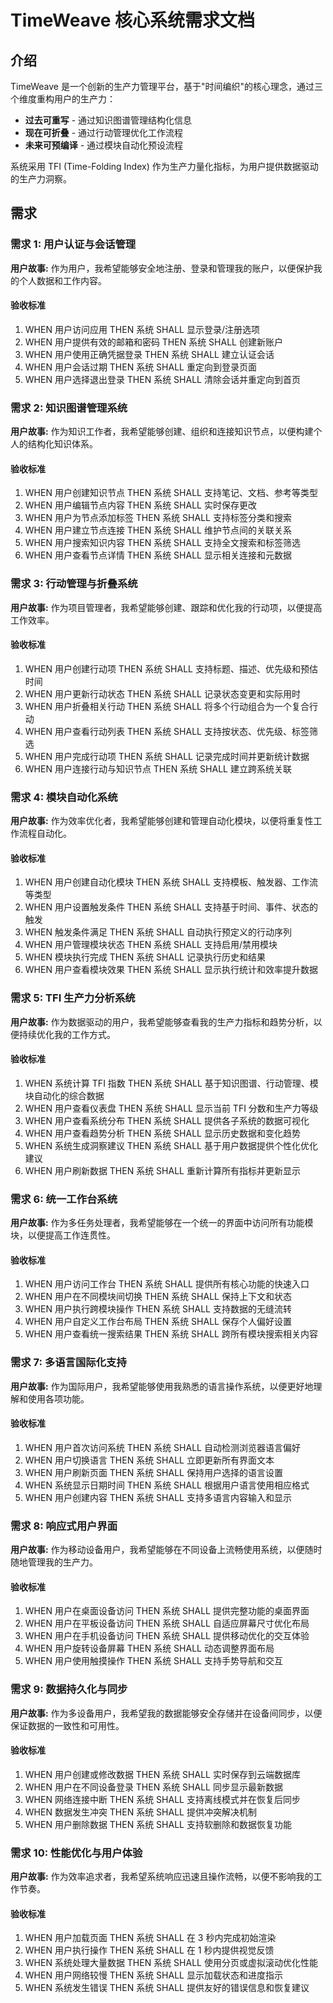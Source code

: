 # TimeWeave 核心系统需求文档

## 介绍

TimeWeave 是一个创新的生产力管理平台，基于"时间编织"的核心理念，通过三个维度重构用户的生产力：
- **过去可重写** - 通过知识图谱管理结构化信息
- **现在可折叠** - 通过行动管理优化工作流程  
- **未来可预编译** - 通过模块自动化预设流程

系统采用 TFI (Time-Folding Index) 作为生产力量化指标，为用户提供数据驱动的生产力洞察。

## 需求

### 需求 1: 用户认证与会话管理

**用户故事:** 作为用户，我希望能够安全地注册、登录和管理我的账户，以便保护我的个人数据和工作内容。

#### 验收标准

1. WHEN 用户访问应用 THEN 系统 SHALL 显示登录/注册选项
2. WHEN 用户提供有效的邮箱和密码 THEN 系统 SHALL 创建新账户
3. WHEN 用户使用正确凭据登录 THEN 系统 SHALL 建立认证会话
4. WHEN 用户会话过期 THEN 系统 SHALL 重定向到登录页面
5. WHEN 用户选择退出登录 THEN 系统 SHALL 清除会话并重定向到首页

### 需求 2: 知识图谱管理系统

**用户故事:** 作为知识工作者，我希望能够创建、组织和连接知识节点，以便构建个人的结构化知识体系。

#### 验收标准

1. WHEN 用户创建知识节点 THEN 系统 SHALL 支持笔记、文档、参考等类型
2. WHEN 用户编辑节点内容 THEN 系统 SHALL 实时保存更改
3. WHEN 用户为节点添加标签 THEN 系统 SHALL 支持标签分类和搜索
4. WHEN 用户建立节点连接 THEN 系统 SHALL 维护节点间的关联关系
5. WHEN 用户搜索知识内容 THEN 系统 SHALL 支持全文搜索和标签筛选
6. WHEN 用户查看节点详情 THEN 系统 SHALL 显示相关连接和元数据

### 需求 3: 行动管理与折叠系统

**用户故事:** 作为项目管理者，我希望能够创建、跟踪和优化我的行动项，以便提高工作效率。

#### 验收标准

1. WHEN 用户创建行动项 THEN 系统 SHALL 支持标题、描述、优先级和预估时间
2. WHEN 用户更新行动状态 THEN 系统 SHALL 记录状态变更和实际用时
3. WHEN 用户折叠相关行动 THEN 系统 SHALL 将多个行动组合为一个复合行动
4. WHEN 用户查看行动列表 THEN 系统 SHALL 支持按状态、优先级、标签筛选
5. WHEN 用户完成行动项 THEN 系统 SHALL 记录完成时间并更新统计数据
6. WHEN 用户连接行动与知识节点 THEN 系统 SHALL 建立跨系统关联

### 需求 4: 模块自动化系统

**用户故事:** 作为效率优化者，我希望能够创建和管理自动化模块，以便将重复性工作流程自动化。

#### 验收标准

1. WHEN 用户创建自动化模块 THEN 系统 SHALL 支持模板、触发器、工作流等类型
2. WHEN 用户设置触发条件 THEN 系统 SHALL 支持基于时间、事件、状态的触发
3. WHEN 触发条件满足 THEN 系统 SHALL 自动执行预定义的行动序列
4. WHEN 用户管理模块状态 THEN 系统 SHALL 支持启用/禁用模块
5. WHEN 模块执行完成 THEN 系统 SHALL 记录执行历史和结果
6. WHEN 用户查看模块效果 THEN 系统 SHALL 显示执行统计和效率提升数据

### 需求 5: TFI 生产力分析系统

**用户故事:** 作为数据驱动的用户，我希望能够查看我的生产力指标和趋势分析，以便持续优化我的工作方式。

#### 验收标准

1. WHEN 系统计算 TFI 指数 THEN 系统 SHALL 基于知识图谱、行动管理、模块自动化的综合数据
2. WHEN 用户查看仪表盘 THEN 系统 SHALL 显示当前 TFI 分数和生产力等级
3. WHEN 用户查看系统分布 THEN 系统 SHALL 提供各子系统的数据可视化
4. WHEN 用户查看趋势分析 THEN 系统 SHALL 显示历史数据和变化趋势
5. WHEN 系统生成洞察建议 THEN 系统 SHALL 基于用户数据提供个性化优化建议
6. WHEN 用户刷新数据 THEN 系统 SHALL 重新计算所有指标并更新显示

### 需求 6: 统一工作台系统

**用户故事:** 作为多任务处理者，我希望能够在一个统一的界面中访问所有功能模块，以便提高工作连贯性。

#### 验收标准

1. WHEN 用户访问工作台 THEN 系统 SHALL 提供所有核心功能的快速入口
2. WHEN 用户在不同模块间切换 THEN 系统 SHALL 保持上下文和状态
3. WHEN 用户执行跨模块操作 THEN 系统 SHALL 支持数据的无缝流转
4. WHEN 用户自定义工作台布局 THEN 系统 SHALL 保存个人偏好设置
5. WHEN 用户查看统一搜索结果 THEN 系统 SHALL 跨所有模块搜索相关内容

### 需求 7: 多语言国际化支持

**用户故事:** 作为国际用户，我希望能够使用我熟悉的语言操作系统，以便更好地理解和使用各项功能。

#### 验收标准

1. WHEN 用户首次访问系统 THEN 系统 SHALL 自动检测浏览器语言偏好
2. WHEN 用户切换语言 THEN 系统 SHALL 立即更新所有界面文本
3. WHEN 用户刷新页面 THEN 系统 SHALL 保持用户选择的语言设置
4. WHEN 系统显示日期时间 THEN 系统 SHALL 根据用户语言使用相应格式
5. WHEN 用户创建内容 THEN 系统 SHALL 支持多语言内容输入和显示

### 需求 8: 响应式用户界面

**用户故事:** 作为移动设备用户，我希望能够在不同设备上流畅使用系统，以便随时随地管理我的生产力。

#### 验收标准

1. WHEN 用户在桌面设备访问 THEN 系统 SHALL 提供完整功能的桌面界面
2. WHEN 用户在平板设备访问 THEN 系统 SHALL 自适应屏幕尺寸优化布局
3. WHEN 用户在手机设备访问 THEN 系统 SHALL 提供移动优化的交互体验
4. WHEN 用户旋转设备屏幕 THEN 系统 SHALL 动态调整界面布局
5. WHEN 用户使用触摸操作 THEN 系统 SHALL 支持手势导航和交互

### 需求 9: 数据持久化与同步

**用户故事:** 作为多设备用户，我希望我的数据能够安全存储并在设备间同步，以便保证数据的一致性和可用性。

#### 验收标准

1. WHEN 用户创建或修改数据 THEN 系统 SHALL 实时保存到云端数据库
2. WHEN 用户在不同设备登录 THEN 系统 SHALL 同步显示最新数据
3. WHEN 网络连接中断 THEN 系统 SHALL 支持离线模式并在恢复后同步
4. WHEN 数据发生冲突 THEN 系统 SHALL 提供冲突解决机制
5. WHEN 用户删除数据 THEN 系统 SHALL 支持软删除和数据恢复功能

### 需求 10: 性能优化与用户体验

**用户故事:** 作为效率追求者，我希望系统响应迅速且操作流畅，以便不影响我的工作节奏。

#### 验收标准

1. WHEN 用户加载页面 THEN 系统 SHALL 在 3 秒内完成初始渲染
2. WHEN 用户执行操作 THEN 系统 SHALL 在 1 秒内提供视觉反馈
3. WHEN 系统处理大量数据 THEN 系统 SHALL 使用分页或虚拟滚动优化性能
4. WHEN 用户网络较慢 THEN 系统 SHALL 显示加载状态和进度指示
5. WHEN 系统发生错误 THEN 系统 SHALL 提供友好的错误信息和恢复建议